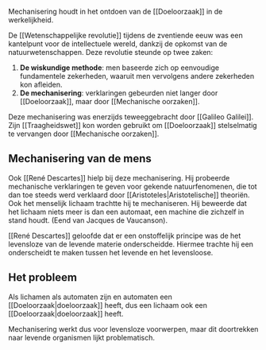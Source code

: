 Mechanisering houdt in het ontdoen van de [[Doeloorzaak]] in de werkelijkheid.

De [[Wetenschappelijke revolutie]] tijdens de zventiende eeuw was een kantelpunt voor de intellectuele wereld, dankzij de opkomst van de natuurwetenschappen. Deze revolutie steunde op twee zaken:
1. **De wiskundige methode**: men baseerde zich op eenvoudige fundamentele zekerheden, waaruit men vervolgens andere zekerheden kon afleiden.
2. **De mechanisering**: verklaringen gebeurden niet langer door [[Doeloorzaak]], maar door [[Mechanische oorzaken]].

Deze mechanisering was enerzijds teweeggebracht door [[Galileo Galilei]]. Zijn [[Traagheidswet]] kon worden gebruikt om [[Doeloorzaak]] stelselmatig te vervangen door [[Mechanische oorzaken]]. 

## Mechanisering van de mens
Ook [[René Descartes]] hielp bij deze mechanisering. Hij probeerde mechanische verklaringen te geven voor gekende natuurfenomenen, die tot dan toe steeds werd verklaard door [[Aristoteles|Aristotelische]] theoriën. Ook het menselijk lichaam trachtte hij te mechaniseren. Hij beweerde dat het lichaam niets meer is dan een automaat, een machine die zichzelf in stand houdt. (Eend van Jacques de Vaucanson).

[[René Descartes]] geloofde dat er een onstoffelijk principe was de het levensloze van de levende materie onderscheidde. Hiermee trachte hij een onderscheidt te maken tussen het levende en het levensloose.

## Het probleem
Als lichamen als automaten zijn en automaten een [[Doeloorzaak|doeloorzaak]] heeft, dus een lichaam ook een [[Doeloorzaak|doeloorzaak]] heeft.

Mechanisering werkt dus voor levensloze voorwerpen, maar dit doortrekken naar levende organismen lijkt problematisch.